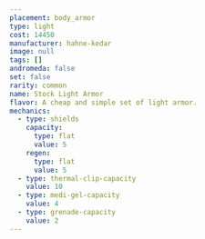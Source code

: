 ```yaml
---
placement: body_armor
type: light
cost: 14450
manufacturer: hahne-kedar
image: null
tags: []
andromeda: false
set: false
rarity: common
name: Stock Light Armor
flavor: A cheap and simple set of light armor.
mechanics:
  - type: shields
    capacity:
      type: flat
      value: 5
    regen:
      type: flat
      value: 5
  - type: thermal-clip-capacity
    value: 10
  - type: medi-gel-capacity
    value: 4
  - type: grenade-capacity
    value: 2
---
```

